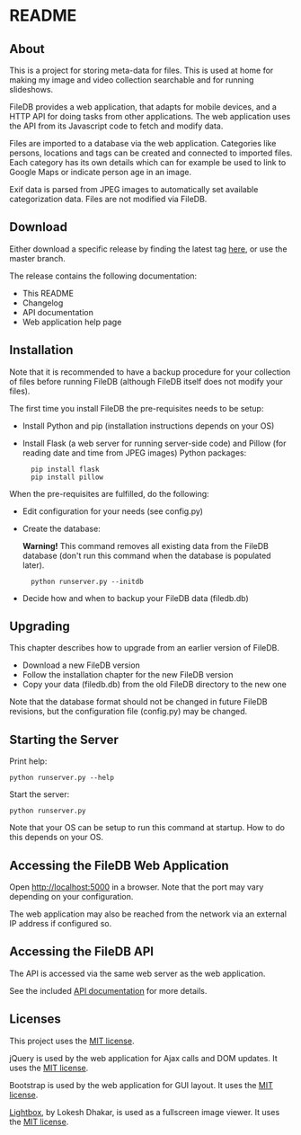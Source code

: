 # README #

## About ##

This is a project for storing meta-data for files. This is used at home for making my image and video collection searchable and for running slideshows.

FileDB provides a web application, that adapts for mobile devices, and a HTTP API for doing tasks from other applications. The web application uses the API from its Javascript code to fetch and modify data.

Files are imported to a database via the web application. Categories like persons, locations and tags can be created and connected to imported files. Each category has its own details which can for example be used to link to Google Maps or indicate person age in an image.

Exif data is parsed from JPEG images to automatically set available categorization data. Files are not modified via FileDB.

## Download ##

Either download a specific release by finding the latest tag [here](https://bitbucket.org/pontusmarkstrom/filedb/downloads/?tab=tags), or use the master branch.

The release contains the following documentation:

* This README
* Changelog
* API documentation
* Web application help page

## Installation ##

Note that it is recommended to have a backup procedure for your collection of files before running FileDB (although FileDB itself does not modify your files).

The first time you install FileDB the pre-requisites needs to be setup:

- Install Python and pip (installation instructions depends on your OS)
- Install Flask (a web server for running server-side code) and Pillow (for reading date and time from JPEG images) Python packages:

        pip install flask
        pip install pillow

When the pre-requisites are fulfilled, do the following:

- Edit configuration for your needs (see config.py)
- Create the database:

  **Warning!** This command removes all existing data from the FileDB database (don't run this command when the database is populated later).

        python runserver.py --initdb

- Decide how and when to backup your FileDB data (filedb.db)

## Upgrading ##

This chapter describes how to upgrade from an earlier version of FileDB.

- Download a new FileDB version
- Follow the installation chapter for the new FileDB version
- Copy your data (filedb.db) from the old FileDB directory to the new one

Note that the database format should not be changed in future FileDB revisions, but the configuration file (config.py) may be changed.

## Starting the Server ##

Print help:

    python runserver.py --help

Start the server:

    python runserver.py

Note that your OS can be setup to run this command at startup. How to do this depends on your OS.

## Accessing the FileDB Web Application ##

Open [http://localhost:5000](http://localhost:5000) in a browser. Note that the port may vary depending on your configuration.

The web application may also be reached from the network via an external IP address if configured so.

## Accessing the FileDB API ##

The API is accessed via the same web server as the web application.

See the included [API documentation](API.html) for more details.


## Licenses ##

This project uses the [MIT license](LICENSE.txt).

jQuery is used by the web application for Ajax calls and DOM updates. It uses the [MIT license](https://jquery.org/license/).

Bootstrap is used by the web application for GUI layout. It uses the [MIT license](https://v4-alpha.getbootstrap.com/about/license/).

[Lightbox](http://lokeshdhakar.com/projects/lightbox2/), by Lokesh Dhakar, is used as a fullscreen image viewer. It uses the [MIT license](http://lokeshdhakar.com/projects/lightbox2/#license).
